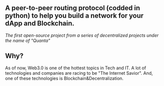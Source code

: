 ## A peer-to-peer routing protocol (codded in python) to help you build a network for your dApp and Blockchain.

*The first open-source project from a series of decentralized projects under the name of "Quanta"*

## Why?
As of now, Web3.0 is one of the hottest topics in Tech and IT. A lot of technologies and companies are racing to be "The Internet Savior".
And, one of these technologies is Blockchain&Decentralization.  
